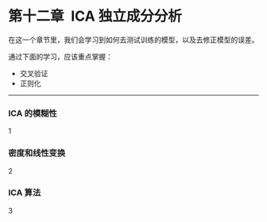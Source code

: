 # 第十二章&ensp;ICA 独立成分分析

在这一个章节里，我们会学习到如何去测试训练的模型，以及去修正模型的误差。

通过下面的学习，应该重点掌握：

* 交叉验证
* 正则化

- - -

### ICA 的模糊性

1

### 密度和线性变换

2

### ICA 算法

3
